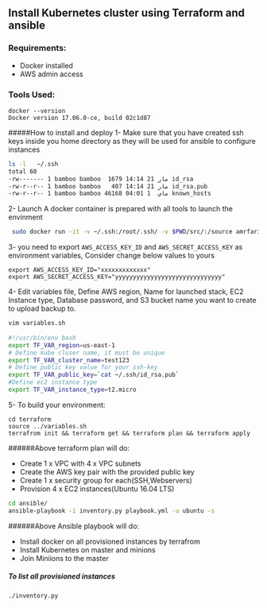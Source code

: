 ## Install Kubernetes cluster using Terraform and ansible

### Requirements:

- Docker installed 
- AWS admin access

### Tools Used:
```shell
docker --version
Docker version 17.06.0-ce, build 02c1d87
```

#####How to install and deploy
1- Make sure that you have created ssh keys inside you home directory as they will be used for ansible to configure instances
```bash
ls -l   ~/.ssh
total 60
-rw------- 1 bamboo bamboo  1679 مار 21 14:14 id_rsa
-rw-r--r-- 1 bamboo bamboo   407 مار 21 14:14 id_rsa.pub
-rw-r--r-- 1 bamboo bamboo 46168 ماي  1 04:01 known_hosts

```

2- Launch A docker container is prepared with all tools to launch the envinment
```bash
 sudo docker run -it -v ~/.ssh:/root/.ssh/ -v $PWD/src/:/source amrfarid/tac /bin/bash
```

3- you need to export `AWS_ACCESS_KEY_ID` and `AWS_SECRET_ACCESS_KEY` as environment variables, Consider change below values to yours

```
export AWS_ACCESS_KEY_ID="xxxxxxxxxxxxx"
export AWS_SECRET_ACCESS_KEY="yyyyyyyyyyyyyyyyyyyyyyyyyyyyyy"
```

4- Edit variables file, Define AWS region, Name for launched stack, EC2 Instance type, Database password, and S3 bucket name you want to create to upload backup to.  
```bash
vim variables.sh
 
#!/usr/bin/env bash
export TF_VAR_region=us-east-1
# Define kube cluser name, it must be unique
export TF_VAR_cluster_name=test123
# Define public key value for your ssh-key
export TF_VAR_public_key=`cat ~/.ssh/id_rsa.pub`
#Define ec2 instance type
export TF_VAR_instance_type=t2.micro
```

5- To build your environment:
```
cd terraform
source ../variables.sh
terrafrom init && terraform get && terraform plan && terraform apply
```
######Above terraform plan will do: 
- Create 1 x VPC with 4 x VPC subnets
- Create the AWS key pair with the provided public key
- Create 1 x security group for each(SSH,Webservers)
- Provision 4 x EC2 instances(Ubuntu 16.04 LTS) 


```bash
cd ansible/
ansible-playbook -i inventory.py playbook.yml -u ubuntu -s

```

######Above Ansible playbook will do: 
- Install docker on all provisioned instances by terrafrom
- Install Kubernetes on master and minions
- Join Miniions to the master
  
##### To list all provisioned instances
 
 ```bash
./inventory.py

```
##
